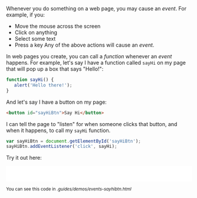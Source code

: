 Whenever you do something on a web page, you may cause an *event*. For example, if you:
* Move the mouse across the screen
* Click on anything
* Select some text
* Press a key
Any of the above actions will cause an *event*.

In web pages you create, you can call a *function* whenever an *event* happens. For example, let's say I have a function called `sayHi` on my page that will pop up a box that says "Hello!":

```javascript
function sayHi() {
   alert('Hello there!');
}
```

And let's say I have a button on my page:

```html
<button id="sayHiBtn">Say Hi</button>
```

I can tell the page to "listen" for when someone clicks that button, and when it happens, to call my `sayHi` function.

```javascript
var sayHiBtn = document.getElementById('sayHiBtn');
sayHiBtn.addEventListener('click', sayHi);
```

Try it out here:

<iframe src=".guides/demos/events-sayhibtn.html" style="border: none; width: 100%; height: 3em;"></iframe>

<small>You can see this code in <i>.guides/demos/events-sayhibtn.html</i></small>